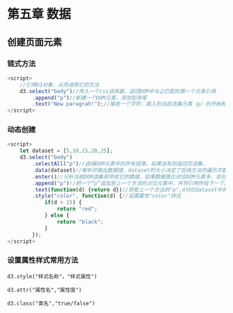 # 第五章 数据

## 创建页面元素

### 链式方法

```javascript
<script>
    //引用D3对象，从而调用它的方法
    d3.select("body")//传入一个css选择器，返回DOM中与之匹配的第一个元素引用
		.append("p")//新建一个DOM元素，添加到末尾
		.text("New paragrah!");//接收一个字符，插入到当前选集元素（p）的开始和闭合标签之间
</script>
```

### 动态创建

```javascript
<script>
	let dataset = [5,10,15,20,25];
	d3.select("body")
		.selectAll("p")//选择DOM元素中的所有段落，如果没有则返回空选集，
		.data(dataset)//解析并输出数据值，dataset的大小决定了后续方法的遍历次数
		.enter()//分析当前DOM选集和传给它的数据，如果数据值比对应DOM元素多，会创建一个新的占位元素（传给下个方法）
		.append("p")//把一个“p”追加到上一个方法的占位元素中，并将引用传给下一个方法
		.text(function(d) {return d})//获取上一个方法的"p",d对应dataset中的元素，插入"p"中
		.style("color", function(d) {//设置属性"color"样式
        	if(d > 15) {
                return "red";
            } else {
                return "black";
            }
    	});
</script>
```

### 设置属性样式常用方法

`d3.style("样式名称"，"样式属性")`

`d3.attr("属性名","属性值")`

`d3.class("类名","true/false")`

